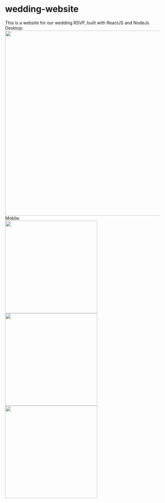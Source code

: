 # wedding-website
This is a website for our wedding RSVP, built with ReactJS and NodeJs</br>
Desktop:</br>
<img src="https://github.com/inmesh/wedding-website/assets/76474237/da456daf-264b-4530-814d-36e1e64d7855" width="600px"></br>
Mobile:</br>
<img src="https://github.com/inmesh/wedding-website/assets/76474237/e02b8568-bafa-4d23-af3e-da19d8ec74165" width="300px">
<img src="https://github.com/inmesh/wedding-website/assets/76474237/d96a584a-6efd-435e-8375-ccf94c7a385f" width="300px">
<img src="https://github.com/inmesh/wedding-website/assets/76474237/229d38e0-a9e2-41bf-839f-f6626653852c" width="300px">
